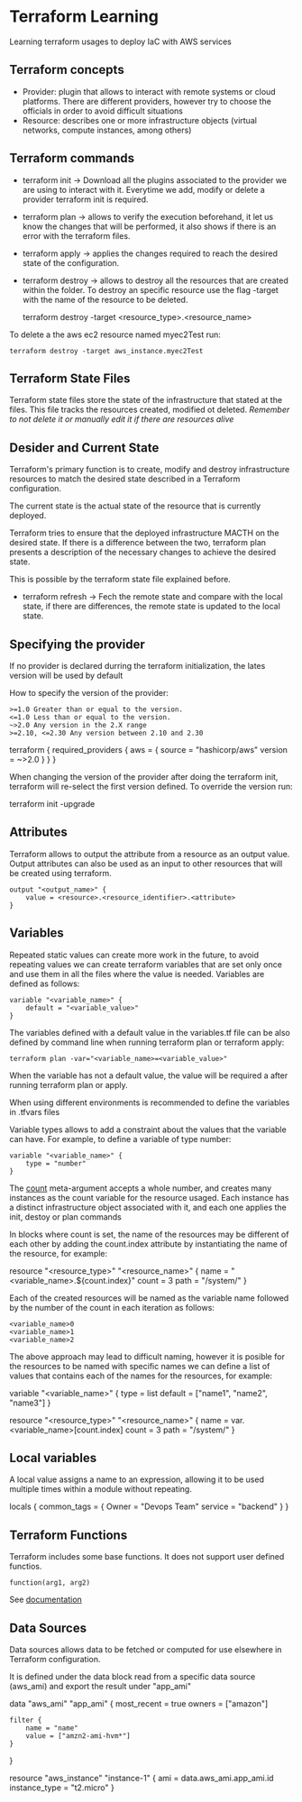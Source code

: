 # Terraform Learning

Learning terraform usages to deploy IaC with AWS services

## Terraform concepts


- Provider: plugin that allows to interact with remote systems or cloud platforms. There are different providers, however try to choose the officials in order to avoid difficult situations
- Resource: describes one or more infrastructure objects (virtual networks, compute instances, among others)

## Terraform commands

- terraform init -> Download all the plugins associated to the provider we are using to interact with it. Everytime we add, modify or delete a provider terraform init is required.

- terraform plan -> allows to verify the execution beforehand, it let us know the changes that will be performed, it also shows if there is an error with the terraform files.

- terraform apply -> applies the changes required to reach the desired state of the configuration.

- terraform destroy -> allows to destroy all the resources that are created within the folder. To destroy an specific resource use the flag -target with the name of the resource to be deleted.

    terraform destroy -target <resource_type>.<resource_name>

To delete a the aws ec2 resource named myec2Test run:

    terraform destroy -target aws_instance.myec2Test

## Terraform State Files

Terraform state files store the state of the infrastructure that stated at the files. This file tracks the resources created, modified ot deleted. *Remember to not delete it or manually edit it if there are resources alive*

## Desider and Current State

Terraform's primary function is to create, modify and destroy infrastructure resources to match the desired state described in a Terraform configuration.

The current state is the actual state of the resource that is currently deployed.

Terraform tries to ensure that the deployed infrastructure MACTH on the desired state. If there is a difference between the two, terraform plan presents a description of the necessary changes to achieve the desired state.

This is possible by the terraform state file explained before.

- terraform refresh -> Fech the remote state and compare with the local state, if there are differences, the remote state is updated to the local state.

## Specifying the provider
If no provider is declared durring the terraform initialization, the lates version will be used by default

How to specify the version of the provider:

    >=1.0 Greater than or equal to the version.
    <=1.0 Less than or equal to the version.
    ~>2.0 Any version in the 2.X range
    >=2.10, <=2.30 Any version between 2.10 and 2.30

terraform {
    required_providers {
        aws = {
        source  = "hashicorp/aws"
        version = ~>2.0
        }
    }
}

When changing the version of the provider after doing the terraform init, terraform will re-select the first version defined. To override the version run:

terraform init -upgrade

## Attributes

Terraform allows to output the attribute from a resource as an output value. Output attributes can also be used as an input to other resources that will be created using terraform.

    output "<output_name>" {
        value = <resource>.<resource_identifier>.<attribute>
    }

## Variables

Repeated static values can create more work in the future, to avoid repeating values we can create terraform variables that are set only once and use them in all the files where the value is needed. Variables are defined as follows:

    variable "<variable_name>" {
        default = "<variable_value>"
    }

The variables defined with a default value in the variables.tf file can be also defined by command line when running terraform plan or terraform apply:

    terraform plan -var="<variable_name>=<variable_value>"

When the variable has not a default value, the value will be required a after running terraform plan or apply.

When using different environments is recommended to define the variables in .tfvars files

Variable types allows to add a constraint about the values that the variable can have. For example, to define a variable of type number:

    variable "<variable_name>" {
        type = "number"
    }

The [count](https://www.terraform.io/docs/language/meta-arguments/count.html#basic-syntax) meta-argument accepts a whole number, and creates many instances as the count variable for the resource usaged. Each instance has a distinct infrastructure object associated with it, and each one applies the init, destoy or plan commands

In blocks where count is set, the name of the resources may be different of each other by adding the count.index attribute by instantiating the name of the resource, for example:

resource "<resource_type>" "<resource_name>" {
    name  = "<variable_name>.${count.index}"
    count = 3
    path  = "/system/"
}

Each of the created resources will be named as the variable name followed by the number of the count in each iteration as follows:

    <variable_name>0
    <variable_name>1
    <variable_name>2

The above approach may lead to difficult naming, however it is posible for the resources to be named with specific names we can define a list of values that contains each of the names for the resources, for example:

variable "<variable_name>" {
    type    = list
    default = ["name1", "name2", "name3"] 
}

resource "<resource_type>" "<resource_name>" {
    name  = var.<variable_name>[count.index]
    count = 3
    path  = "/system/"
}


## Local variables

A local value assigns a name to an expression, allowing it to be used multiple times within a module without repeating.

locals {
  common_tags = {
    Owner   = "Devops Team"
    service = "backend"
  }
}

## Terraform Functions
Terraform includes some base functions. It does not support user defined functios.

    function(arg1, arg2)

See [documentation](https://www.terraform.io/docs/language/functions/index.html)


## Data Sources
Data sources allows data to be fetched or computed for use elsewhere in Terraform configuration.

It is defined under the data block read from a specific data source (aws_ami) and export the result under "app_ami"

data "aws_ami" "app_ami" {
    most_recent = true
    owners = ["amazon"]

    filter {
        name = "name"
        value = ["amzn2-ami-hvm*"]
    }
}

resource "aws_instance" "instance-1" {
    ami = data.aws_ami.app_ami.id
    instance_type = "t2.micro"
}

